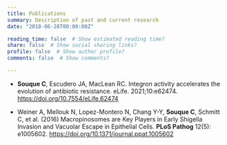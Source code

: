 ```yaml
---
title: Publications
summary: Description of past and current research
date: "2018-06-28T00:00:00Z"

reading_time: false  # Show estimated reading time?
share: false  # Show social sharing links?
profile: false  # Show author profile?
comments: false  # Show comments?

---
```



- **Souque C**, Escudero JA, MacLean RC. Integron activity accelerates the evolution of antibiotic resistance. eLife. 2021;10:e62474. <a href=doi.org/10.7554/eLife.62474> https://doi.org/10.7554/eLife.62474</a>

- Weiner A, Mellouk N, Lopez-Montero N, Chang Y-Y, **Souque C**, Schmitt C, et al. (2016) Macropinosomes are Key Players in Early Shigella Invasion and Vacuolar Escape in Epithelial Cells. **PLoS Pathog** 12(5): e1005602. <a href=https://doi.org/10.1371/journal.ppat.1005602>https://doi.org/10.1371/journal.ppat.1005602</a>

